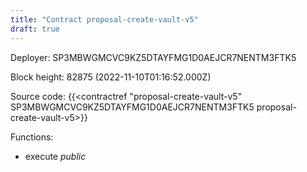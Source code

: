 ```yaml
---
title: "Contract proposal-create-vault-v5"
draft: true
---
```

Deployer: SP3MBWGMCVC9KZ5DTAYFMG1D0AEJCR7NENTM3FTK5


 



Block height: 82875 (2022-11-10T01:16:52.000Z)

Source code: {{<contractref "proposal-create-vault-v5" SP3MBWGMCVC9KZ5DTAYFMG1D0AEJCR7NENTM3FTK5 proposal-create-vault-v5>}}

Functions:

* execute _public_

